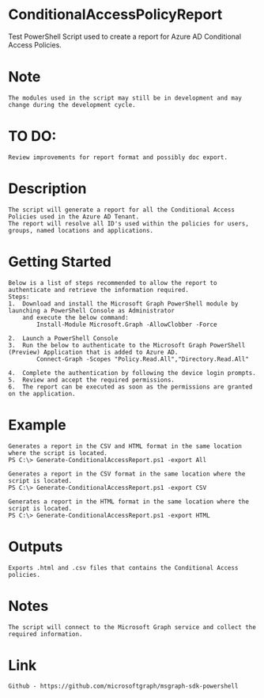 # ConditionalAccessPolicyReport
Test
    PowerShell Script used to create a report for Azure AD Conditional Access Policies.

# Note
    The modules used in the script may still be in development and may change during the development cycle.

# TO DO:
    Review improvements for report format and possibly doc export.

# Description
    The script will generate a report for all the Conditional Access Policies used in the Azure AD Tenant. 
    The report will resolve all ID's used within the policies for users, groups, named locations and applications.
# Getting Started
    Below is a list of steps recommended to allow the report to authenticate and retrieve the information required.
    Steps:
    1.  Download and install the Microsoft Graph PowerShell module by launching a PowerShell Console as Administrator 
        and execute the below command:        
            Install-Module Microsoft.Graph -AllowClobber -Force
            
    2.  Launch a PowerShell Console
    3.  Run the below to authenticate to the Microsoft Graph PowerShell (Preview) Application that is added to Azure AD.
            Connect-Graph -Scopes "Policy.Read.All","Directory.Read.All"
            
    4.  Complete the authentication by following the device login prompts.
    5.  Review and accept the required permissions.
    6.  The report can be executed as soon as the permissions are granted on the application.
    
# Example
    Generates a report in the CSV and HTML format in the same location where the script is located.
    PS C:\> Generate-ConditionalAccessReport.ps1 -export All

    Generates a report in the CSV format in the same location where the script is located.
    PS C:\> Generate-ConditionalAccessReport.ps1 -export CSV

    Generates a report in the HTML format in the same location where the script is located.
    PS C:\> Generate-ConditionalAccessReport.ps1 -export HTML
# Outputs
    Exports .html and .csv files that contains the Conditional Access policies.
# Notes
    The script will connect to the Microsoft Graph service and collect the required information. 
# Link
    Github - https://github.com/microsoftgraph/msgraph-sdk-powershell
